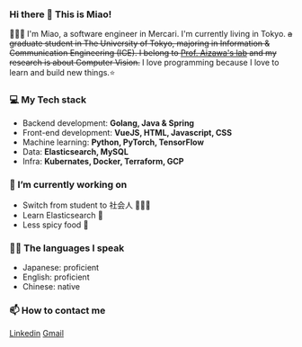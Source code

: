 ### Hi there 👋 This is Miao!

👩🏻‍💻 I'm Miao, a software engineer in Mercari. I'm currently living in Tokyo.
~~a graduate student in The University of Tokyo, majoring in Information & Communication Engineering (ICE). I belong to [Prof. Aizawa's lab](http://www.hal.t.u-tokyo.ac.jp/lab/en/index_1.xhtml) and my research is about Computer Vision.~~
I love programming because I love to learn and build new things.⭐️

### 💻 My Tech stack
* Backend development: **Golang, Java & Spring**
* Front-end development: **VueJS, HTML, Javascript, CSS**
* Machine learning: **Python, PyTorch, TensorFlow**
* Data: **Elasticsearch, MySQL**
* Infra: **Kubernates, Docker, Terraform, GCP**

### 🌱 I’m currently working on
* Switch from student to 社会人 👩🏻‍💼
* Learn Elasticsearch 🔎
* Less spicy food 🥵

### 🙆‍♀️ The languages I speak
* Japanese: proficient
* English: proficient
* Chinese: native

### 📫 How to contact me
[Linkedin](https://www.linkedin.com/in/caomiaotokyo/) [Gmail](mailto:cao@hal.t.u-tokyo.ac.jp)

<!--
**miaosakurai/miaosakurai** is a ✨ _special_ ✨ repository because its `README.md` (this file) appears on your GitHub profile.

Here are some ideas to get you started:

- 🔭 I’m currently working on ...
- 🌱 I’m currently learning ...
- 👯 I’m looking to collaborate on ...
- 🤔 I’m looking for help with ...
- 💬 Ask me about ...
- 📫 How to reach me: ...
- 😄 Pronouns: ...
- ⚡ Fun fact: ...
-->
